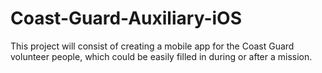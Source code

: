 # Coast-Guard-Auxiliary-iOS
This project will consist of creating a mobile app for the Coast Guard volunteer people, which could be easily filled in during or after a mission.

